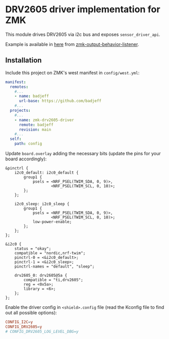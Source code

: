 # DRV2605 driver implementation for ZMK

This module drives DRV2605 via i2c bus and exposes `sensor_driver_api`. 

Example is available in [here](https://github.com/badjeff/zmk-output-behavior-listener/blob/main/src/output_haptic_feedback.c) from [zmk-output-behavior-listener](https://github.com/badjeff/zmk-output-behavior-listener).

## Installation

Include this project on ZMK's west manifest in `config/west.yml`:

```yml
manifest:
  remotes:
    #...
    - name: badjeff
      url-base: https://github.com/badjeff
    #...
  projects:
    #...
    - name: zmk-drv2605-driver
      remote: badjeff
      revision: main
    #...
  self:
    path: config
```

Update `board.overlay` adding the necessary bits (update the pins for your board accordingly):

```dts
&pinctrl {
    i2c0_default: i2c0_default {
        group1 {
            psels = <NRF_PSEL(TWIM_SDA, 0, 9)>,
                    <NRF_PSEL(TWIM_SCL, 0, 10)>;
        };
    };

    i2c0_sleep: i2c0_sleep {
        group1 {
            psels = <NRF_PSEL(TWIM_SDA, 0, 9)>,
                    <NRF_PSEL(TWIM_SCL, 0, 10)>;
            low-power-enable;
        };
    };
};

&i2c0 {
    status = "okay";
    compatible = "nordic,nrf-twim";
    pinctrl-0 = <&i2c0_default>;
    pinctrl-1 = <&i2c0_sleep>;
    pinctrl-names = "default", "sleep";

    drv2605_0: drv2605@5a {
        compatible = "ti,drv2605";
        reg = <0x5a>;
        library = <6>;
    };
};
```

Enable the driver config in `<shield>.config` file (read the Kconfig file to find out all possible options):

```conf
CONFIG_I2C=y
CONFIG_DRV2605=y
# CONFIG_DRV2605_LOG_LEVEL_DBG=y
```
